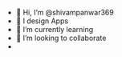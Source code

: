 - 👋 Hi, I’m @shivampanwar369
- 👀 I design Apps
- 🌱 I’m currently learning
- 💞️ I’m looking to collaborate 
- 

<!---
shivampanwar369/shivampanwar369 is a ✨ special ✨ repository because its `README.md` (this file) appears on your GitHub profile.
You can click the Preview link to take a look at your changes.
--->
